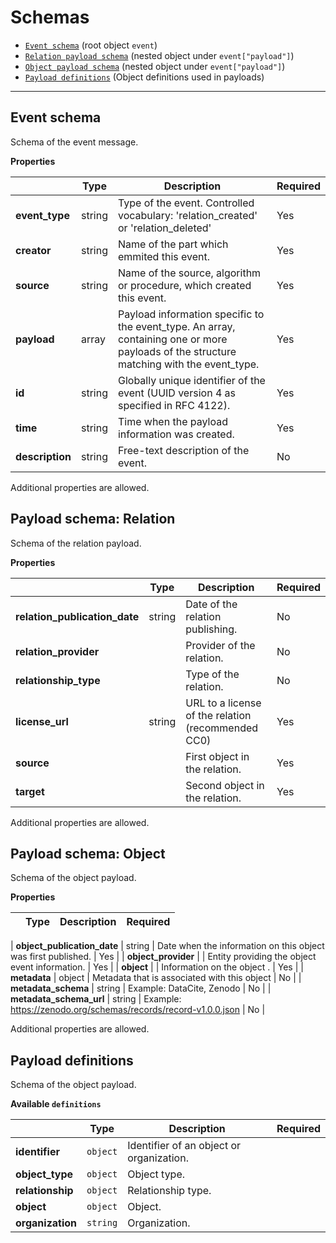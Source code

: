# Schemas
* [`Event schema`](#reference-event-schema) (root object `event`)
* [`Relation payload schema`](#reference-payload-relation-schema) (nested object under `event["payload"]`)
* [`Object payload schema`](#reference-payload-object-schema) (nested object under `event["payload"]`)
* [`Payload definitions`](#reference-payload-definitions-schema) (Object definitions used in payloads)


---------------------------------------
<a name="reference-event-schema"></a>
## Event schema

Schema of the event message.

**Properties**

|   |Type|Description|Required|
|---|----|-----------|--------|
| **event_type** | string | Type of the event. Controlled vocabulary: 'relation_created' or 'relation_deleted' | Yes |
| **creator** | string | Name of the part which emmited this event. | Yes |
| **source** | string | Name of the source, algorithm or procedure, which created this event. | Yes |
| **payload** | array | Payload information specific to the event_type. An array, containing one or more payloads of the structure matching with the event_type. | Yes |
| **id** | string | Globally unique identifier of the event (UUID version 4 as specified in RFC 4122). | Yes |
| **time** | string | Time when the payload information was created. | Yes |
| **description** | string | Free-text description of the event. | No |


Additional properties are allowed.

<a name="reference-payload-relation-schema"></a>
## Payload schema: Relation

Schema of the relation payload.

**Properties**

|   |Type|Description|Required|
|---|----|-----------|--------|
| **relation_publication_date** | string | Date of the relation publishing. | No |
| **relation_provider** |  | Provider of the relation. | No |
| **relationship_type** |  | Type of the relation. | No |
| **license_url** | string | URL to a license of the relation (recommended CC0) | Yes |
| **source** |  | First object in the relation. | Yes |
| **target** |  | Second object in the relation. | Yes |


Additional properties are allowed.

<a name="reference-payload-object-schema"></a>
## Payload schema: Object

Schema of the object payload.

**Properties**

|   |Type|Description|Required|
|---|----|-----------|--------|

| **object_publication_date** | string | Date when the information on this object was first published. | Yes |
| **object_provider** |  | Entity providing the object event information. | Yes |
| **object** |  | Information on the object . | Yes |
| **metadata** | object | Metadata that is associated with this object | No |
| **metadata_schema** | string | Example: DataCite, Zenodo | No |
| **metadata_schema_url** | string | Example: https://zenodo.org/schemas/records/record-v1.0.0.json | No |


Additional properties are allowed.

<a name="reference-payload-definitions-schema"></a>
## Payload definitions

Schema of the object payload.

**Available ``definitions``**

|   |Type|Description|Required|
|---|----|-----------|--------|
|**identifier**|`object`|Identifier of an object or organization.||
|**object_type**|`object`|Object type.||
|**relationship**|`object`|Relationship type.||
|**object**|`object`|Object.||
|**organization**|`string`|Organization.||
